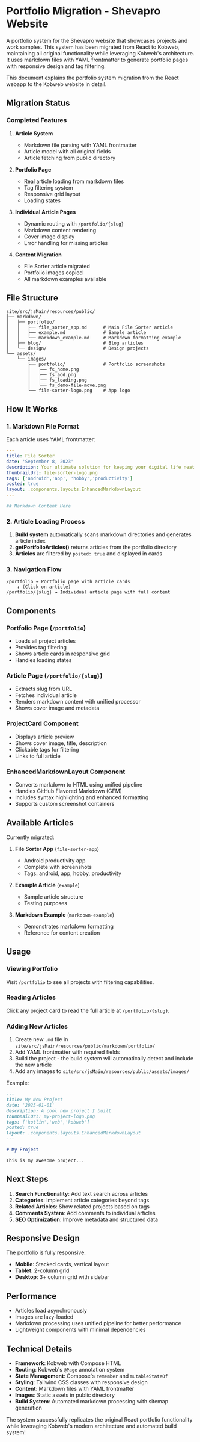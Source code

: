 # Portfolio Migration - Shevapro Website

A portfolio system for the Shevapro website that showcases projects and work samples. This system has been migrated from React to Kobweb, maintaining all original functionality while leveraging Kobweb's architecture. It uses markdown files with YAML frontmatter to generate portfolio pages with responsive design and tag filtering.

This document explains the portfolio system migration from the React webapp to the Kobweb website in detail.

## Migration Status

### Completed Features

1. **Article System**
    - Markdown file parsing with YAML frontmatter
    - Article model with all original fields
    - Article fetching from public directory

2. **Portfolio Page**
    - Real article loading from markdown files
    - Tag filtering system
    - Responsive grid layout
    - Loading states

3. **Individual Article Pages**
    - Dynamic routing with `/portfolio/{slug}`
    - Markdown content rendering
    - Cover image display
    - Error handling for missing articles

4. **Content Migration**
    - File Sorter article migrated
    - Portfolio images copied
    - All markdown examples available

## File Structure

```
site/src/jsMain/resources/public/
├── markdown/
│   ├── portfolio/
│   │   ├── file_sorter_app.md      # Main File Sorter article
│   │   ├── example.md              # Sample article
│   │   └── markdown_example.md     # Markdown formatting example
│   ├── blog/                       # Blog articles
│   └── design/                     # Design projects
└── assets/
    └── images/
        ├── portfolio/              # Portfolio screenshots
        │   ├── fs_home.png
        │   ├── fs_add.png
        │   ├── fs_loading.png
        │   └── fs_demo-file-move.png
        └── file-sorter-logo.png    # App logo
```

## How It Works

### 1. Markdown File Format

Each article uses YAML frontmatter:

```yaml
---
title: File Sorter
date: 'September 8, 2023'
description: Your ultimate solution for keeping your digital life neat and tidy!
thumbnailUrl: file-sorter-logo.png
tags: ['android','app', 'hobby','productivity']
posted: true
layout: .components.layouts.EnhancedMarkdownLayout
---

## Markdown Content Here
```

### 2. Article Loading Process

1. **Build system** automatically scans markdown directories and generates article index
2. **getPortfolioArticles()** returns articles from the portfolio directory
3. **Articles** are filtered by `posted: true` and displayed in cards

### 3. Navigation Flow

```
/portfolio → Portfolio page with article cards
    ↓ (Click on article)
/portfolio/{slug} → Individual article page with full content
```

## Components

### Portfolio Page (`/portfolio`)

- Loads all project articles
- Provides tag filtering
- Shows article cards in responsive grid
- Handles loading states

### Article Page (`/portfolio/{slug}`)

- Extracts slug from URL
- Fetches individual article
- Renders markdown content with unified processor
- Shows cover image and metadata

### ProjectCard Component

- Displays article preview
- Shows cover image, title, description
- Clickable tags for filtering
- Links to full article

### EnhancedMarkdownLayout Component

- Converts markdown to HTML using unified pipeline
- Handles GitHub Flavored Markdown (GFM)
- Includes syntax highlighting and enhanced formatting
- Supports custom screenshot containers

## Available Articles

Currently migrated:

1. **File Sorter App** (`file-sorter-app`)
    - Android productivity app
    - Complete with screenshots
    - Tags: android, app, hobby, productivity

2. **Example Article** (`example`)
    - Sample article structure
    - Testing purposes

3. **Markdown Example** (`markdown-example`)
    - Demonstrates markdown formatting
    - Reference for content creation

## Usage

### Viewing Portfolio

Visit `/portfolio` to see all projects with filtering capabilities.

### Reading Articles

Click any project card to read the full article at `/portfolio/{slug}`.

### Adding New Articles

1. Create new `.md` file in `site/src/jsMain/resources/public/markdown/portfolio/`
2. Add YAML frontmatter with required fields
3. Build the project - the build system will automatically detect and include the new article
4. Add any images to `site/src/jsMain/resources/public/assets/images/`

Example:

```markdown
---
title: My New Project
date: '2025-01-01'
description: A cool new project I built
thumbnailUrl: my-project-logo.png
tags: ['kotlin','web','kobweb']
posted: true
layout: .components.layouts.EnhancedMarkdownLayout
---

# My Project

This is my awesome project...
```

## Next Steps

1. **Search Functionality**: Add text search across articles
2. **Categories**: Implement article categories beyond tags
3. **Related Articles**: Show related projects based on tags
4. **Comments System**: Add comments to individual articles
5. **SEO Optimization**: Improve metadata and structured data

## Responsive Design

The portfolio is fully responsive:

- **Mobile**: Stacked cards, vertical layout
- **Tablet**: 2-column grid
- **Desktop**: 3+ column grid with sidebar

## Performance

- Articles load asynchronously
- Images are lazy-loaded
- Markdown processing uses unified pipeline for better performance
- Lightweight components with minimal dependencies

## Technical Details

- **Framework**: Kobweb with Compose HTML
- **Routing**: Kobweb's `@Page` annotation system
- **State Management**: Compose's `remember` and `mutableStateOf`
- **Styling**: Tailwind CSS classes with responsive design
- **Content**: Markdown files with YAML frontmatter
- **Images**: Static assets in public directory
- **Build System**: Automated markdown processing with sitemap generation

The system successfully replicates the original React portfolio functionality while leveraging Kobweb's modern
architecture and automated build system!